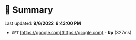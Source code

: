 # 📖 Summary
Last updated: **9/6/2022, 6:43:00 PM**

- `GET` [https://google.com](https://google.com) - **Up** (327ms)
